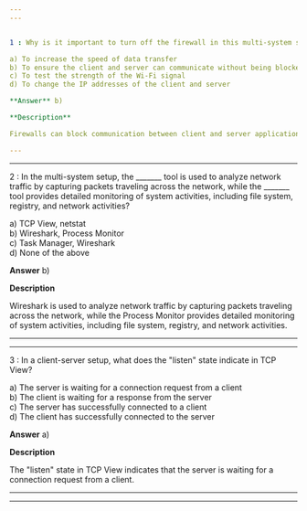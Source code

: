 ```yaml
---  
---  


1 : Why is it important to turn off the firewall in this multi-system setup?  

a) To increase the speed of data transfer  
b) To ensure the client and server can communicate without being blocked  
c) To test the strength of the Wi-Fi signal  
d) To change the IP addresses of the client and server  

**Answer** b)  

**Description**  

Firewalls can block communication between client and server applications. Turning off the firewall ensures that network traffic is not blocked.  

---  
```

---  


2 : In the multi-system setup, the _______ tool is used to analyze network traffic by capturing packets traveling across the network, while the _______ tool provides detailed monitoring of system activities, including file system, registry, and network activities?  

a) TCP View, netstat  
b) Wireshark, Process Monitor  
c) Task Manager, Wireshark  
d) None of the above  

**Answer** b)  

**Description**  

Wireshark is used to analyze network traffic by capturing packets traveling across the network, while the Process Monitor provides detailed monitoring of system activities, including file system, registry, and network activities.  

---  
---  


3 : In a client-server setup, what does the "listen" state indicate in TCP View?  

a) The server is waiting for a connection request from a client  
b) The client is waiting for a response from the server  
c) The server has successfully connected to a client  
d) The client has successfully connected to the server  

**Answer** a)  

**Description**  

The "listen" state in TCP View indicates that the server is waiting for a connection request from a client.  

---  
---  












